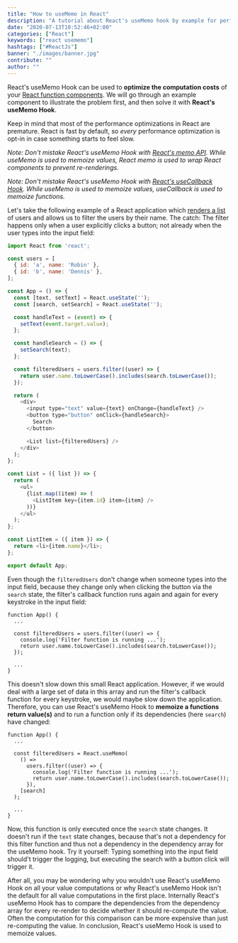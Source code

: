 ```yaml
---
title: "How to useMemo in React"
description: "A tutorial about React's useMemo hook by example for performance optimizations in React function components ..."
date: "2020-07-13T10:52:46+02:00"
categories: ["React"]
keywords: ["react usememo"]
hashtags: ["#ReactJs"]
banner: "./images/banner.jpg"
contribute: ""
author: ""
---
```


<Sponsorship />

React's useMemo Hook can be used to **optimize the computation costs** of your [React function components](/react-function-component/). We will go through an example component to illustrate the problem first, and then solve it with **React's useMemo Hook**.

Keep in mind that most of the performance optimizations in React are premature. React is fast by default, so *every* performance optimization is opt-in in case something starts to feel slow.

*Note: Don't mistake React's useMemo Hook with [React's memo API](/react-memo/). While useMemo is used to memoize values, React memo is used to wrap React components to prevent re-renderings.*

*Note: Don't mistake React's useMemo Hook with [React's useCallback Hook](/react-usecallback-hook/). While useMemo is used to memoize values, useCallback is used to memoize functions.*

Let's take the following example of a React application which [renders a list](/react-list-component/) of users and allows us to filter the users by their name. The catch: The filter happens only when a user explicitly clicks a button; not already when the user types into the input field:

```javascript
import React from 'react';

const users = [
  { id: 'a', name: 'Robin' },
  { id: 'b', name: 'Dennis' },
];

const App = () => {
  const [text, setText] = React.useState('');
  const [search, setSearch] = React.useState('');

  const handleText = (event) => {
    setText(event.target.value);
  };

  const handleSearch = () => {
    setSearch(text);
  };

  const filteredUsers = users.filter((user) => {
    return user.name.toLowerCase().includes(search.toLowerCase());
  });

  return (
    <div>
      <input type="text" value={text} onChange={handleText} />
      <button type="button" onClick={handleSearch}>
        Search
      </button>

      <List list={filteredUsers} />
    </div>
  );
};

const List = ({ list }) => {
  return (
    <ul>
      {list.map((item) => (
        <ListItem key={item.id} item={item} />
      ))}
    </ul>
  );
};

const ListItem = ({ item }) => {
  return <li>{item.name}</li>;
};

export default App;
```

Even though the `filteredUsers` don't change when someone types into the input field, because they change only when clicking the button via the `search` state, the filter's callback function runs again and again for every keystroke in the input field:

```javascript{5}
function App() {
  ...

  const filteredUsers = users.filter((user) => {
    console.log('Filter function is running ...');
    return user.name.toLowerCase().includes(search.toLowerCase());
  });

  ...
}
```

This doesn't slow down this small React application. However, if we would deal with a large set of data in this array and run the filter's callback function for every keystroke, we would maybe slow down the application. Therefore, you can use React's useMemo Hook to **memoize a functions return value(s)** and to run a function only if its dependencies (here `search`) have changed:

```javascript{4-5,10-11}
function App() {
  ...

  const filteredUsers = React.useMemo(
    () =>
      users.filter((user) => {
        console.log('Filter function is running ...');
        return user.name.toLowerCase().includes(search.toLowerCase());
      }),
    [search]
  );

  ...
}
```

Now, this function is only executed once the `search` state changes. It doesn't run if the `text` state changes, because that's not a dependency for this filter function and thus not a dependency in the dependency array for the useMemo hook. Try it yourself: Typing something into the input field should't trigger the logging, but executing the search with a button click will trigger it.

<Divider />

After all, you may be wondering why you wouldn't use React's useMemo Hook on all your value computations or why React's useMemo Hook isn't the default for all value computations in the first place. Internally React's useMemo Hook has to compare the dependencies from the dependency array for every re-render to decide whether it should re-compute the value. Often the computation for this comparison can be more expensive than just re-computing the value. In conclusion, React's useMemo Hook is used to memoize values.
